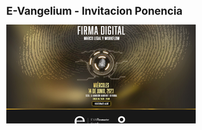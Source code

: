 E-Vangelium - Invitacion Ponencia
===================

![Ponencia](assets/img/facebook_web_img_article.jpg)
